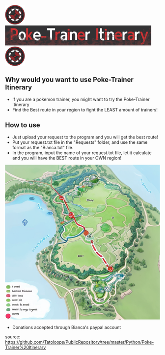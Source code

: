 ![Image Alt Text](https://github.com/Tatoloops/PublicRepository/blob/master/Python/Poke-Trainer%20Itinerary/Assets/Poke-Compass64.png)![Image Alt Text](https://github.com/Tatoloops/PublicRepository/blob/master/Python/Poke-Trainer%20Itinerary/Assets/PokeLogo.png)![Image Alt Text](https://github.com/Tatoloops/PublicRepository/blob/master/Python/Poke-Trainer%20Itinerary/Assets/Poke-Compass64.png)

## Why would you want to use Poke-Trainer Itinerary
* If you are a pokemon trainer, you might want to try the Poke-Trainer Itinerary
* Find the Best route in your region to fight the LEAST amount of trainers!

## How to use
* Just upload your request to the program and you will get the best route!
* Put your request.txt file in the "Requests" folder, and use the same format as the "Bianca.txt" file.
* In the program, input the name of your request.txt file, let it calculate and you will have the BEST route in your OWN region!

![Image Alt Text](https://github.com/Tatoloops/PublicRepository/blob/master/Python/Poke-Trainer%20Itinerary/Assets/Route001.png)

* Donations accepted through Bianca's paypal account

source: https://github.com/Tatoloops/PublicRepository/tree/master/Python/Poke-Trainer%20Itinerary